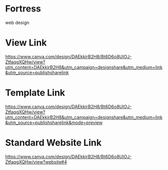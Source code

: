 # Fortress
web design

# View Link
https://www.canva.com/design/DAEkkirB2H8/Bt6D6o8UIOJ-ZtfaqgXQHw/view?utm_content=DAEkkirB2H8&utm_campaign=designshare&utm_medium=link&utm_source=publishsharelink

# Template Link
https://www.canva.com/design/DAEkkirB2H8/Bt6D6o8UIOJ-ZtfaqgXQHw/view?utm_content=DAEkkirB2H8&utm_campaign=designshare&utm_medium=link&utm_source=publishsharelink&mode=preview

# Standard Website Link
https://www.canva.com/design/DAEkkirB2H8/Bt6D6o8UIOJ-ZtfaqgXQHw/view?website#4
